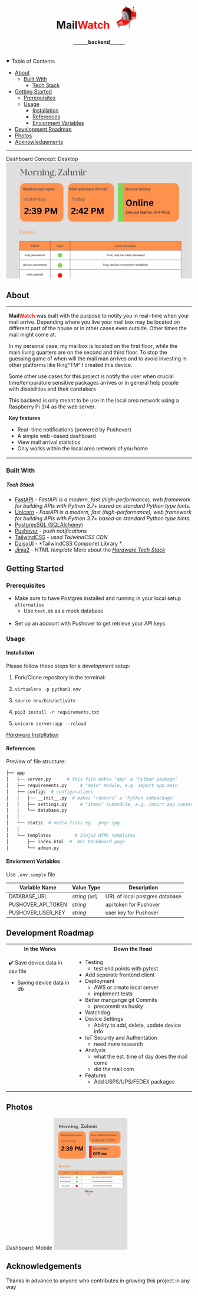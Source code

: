 <h1 align="center">
<span>Mail<span style= "color:red">Watch</span></span>
<img alt="alt_text" width="70px" src="misc/img/5a225605692e79.0157238815121996854308.png" style="padding-right:10px ">
<h4 align="center">
______backend______
</h4>

</h1>

<div align="center">
  <!-- Amazing GitHub Template - Sane defaults for your next project!
  <br />
  <br />
  <a href="https://github.com/dec0dOS/amazing-github-template/issues/new?assignees=&labels=bug&template=01_BUG_REPORT.md&title=bug%3A+">Report a Bug</a>
  ·
  <a href="https://github.com/dec0dOS/amazing-github-template/issues/new?assignees=&labels=enhancement&template=02_FEATURE_REQUEST.md&title=feat%3A+">Request a Feature</a>
  .
  <a href="https://github.com/dec0dOS/amazing-github-template/discussions">Ask a Question</a> -->
</div>

<div align="center">

<br />

</div>

<details open="open">
<summary>Table of Contents</summary>

- [About](#about)
  - [Built With](#built-with)
      - [Tech Stack](#tech-stack)
- [Getting Started](#getting-started)
  - [Prerequisites](#prerequisites)
  - [Usage](#usage)
    - [Installation](#installation)
    - [References](#references)
    - [Enviorment Variables](#enviorment-variables)
- [Development Roadmap](#development-roadmap)
- [Photos](#photos)
- [Acknowledgements](#acknowledgements)

</details>

---
Dashboard Concept: Desktop 
<img alt="dashboard" src="misc/img/Good%20Morning,%20Zahmir.jpg" />


## About

<table>
<tr>
<td>

<span style= "font-weight:600;">Mail<span style= "color:red;">Watch</span> </span> was built with the purpose to notify you in real-time when your mail arrive. Depending where you live your mail box may be located on different part of the house or in other cases even outside. Other times the mail might come at.

In my personal case, my mailbox is located on the first floor, while the main living quarters are on the second and third floor. To stop the guessing game of when will the mail man arrives and to avoid investing in other platforms like Ring^TM^  I created this device.

Some other use cases for this project is notify the user when crucial  time/tempurature sensitive packages arrives or in general help people with disabilities and their caretakers 

This backend is only meant to be use in the local area network using a Raspberry Pi 3/4  as the web server.

<span style="font-weight:600">Key features</span>
<div>

- Real-time notifications (powered by Pushover)
- A simple web-based dashboard 
- View mail arrival statistics
- Only works within the local area network of you home
  

</div>


</td>
</tr>
</table>

### Built With
##### Tech Stack
- [FastAPI](https://fastapi.tiangolo.com/) - *FastAPI is a modern, fast (high-performance), web framework for building APIs with Python 3.7+ based on standard Python type hints.*
- [Unicorn](https://fastapi.tiangolo.com/) - *FastAPI is a modern, fast (high-performance), web framework for building APIs with Python 3.7+ based on standard Python type hints.*
- [PostgresSQL (SQLAlchemy)](https://www.sqlalchemy.org/) 
- [Pushover](https://pushover.net/#apps) - *push notifications*
- [TailwindCSS](https://tailwindcss.com/) - *used TailwindCSS CDN*
- [DaisyUI](https://daisyui.com/) - *TailwindCSS Componet Library *
- [Jinja2](https://palletsprojects.com/p/jinja/) - *HTML template*
  More about the *[Hardware Tech Stack]()*
## Getting Started

### Prerequisites


- Make sure to have Postgres installed and running in your local setup
    `alternative`
   - Use `test.db` as a mock database
    <br />
- Set up an account with Pushover to get retrieve your API keys

### Usage

####  Installation 

Please follow these steps for a *development* setup:

1. Fork/Clone repository
   In the terminal: 

2. `virtualenv -p python3 env`
3. `source env/bin/activate`
4. `pip3 install -r requirements.txt`
5. `unicorn server:app --reload`

  *[Hardware Installation]()*

#### References

Preview of file structure:
```bash
├── app                
│   ├── server.py      # this file makes "app" a "Python package"
│   ├── requirements.py     # "main" module, e.g. import app.main
│   ├── configs  # configurations
│   │   ├── __init__.py  # makes "routers" a "Python subpackage"
│   │   ├── settings.py     # "items" submodule, e.g. import app.routers.items
│   │   └── database.py   
│   │
│   └── static  # media files eg. .png/.jpg 
│   │    
│   └── templates         # Jinja2 HTML templates
│       ├── index.html  #  API Dashboard page
│       └── admin.py     
```

#### Enviorment Variables

Use `.env.sample` file  

| Variable Name              | Value Type         | Description                                                                 |
| -------------------------- | ------------------ | --------------------------------------------------------------------------- |
| DATABASE_URL              |  *string (url)* | URL of local postgres database                                               |
| PUSHOVER_API_TOKEN           |       *string*    | api token for Pushover                                 |
| PUSHOVER_USER_KEY                | *string*    | user key for Pushover                                                      |


## Development Roadmap
<table>
<tr>
<th>
In the Works</th>
<th> Down the Road </th>
</tr>
<tr>
<td style ="vertical-align:top">

  :heavy_check_mark: Save device data in csv file
- Saving device data in db

</td>
<td style ="vertical-align:top">

  - Testing 
    - test end  points with pytest
  - Add seperate frontend client
   - Deployment 
     - AWS or create local server
     - implement tests
   - Better mangange git Commits
     - precommit vs husky
   - Watchdog
   - Device Settings
     - Ability to add, delete, update device info
   - IoT Security and Authentation
     - need more research
   - Analysis
     - what the est. time of day does the mail come
     - did the mail com
   - Features
     - Add USPS/UPS/FEDEX packages

</td>
</tr>
</table>

## Photos
Dashboard: Mobile
<img alt="dashboard" width="200px" src="misc/img/Good%20Morning,%20Zahmir%20(1).jpg" />
## Acknowledgements

Thanks in advance to anyone who contributes in growing this project in any way


